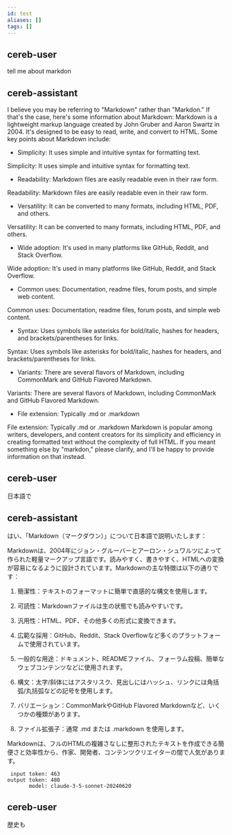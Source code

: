 ```yaml
---
id: test
aliases: []
tags: []
---
```


cereb-user
---
tell me about markdon

cereb-assistant
---
I believe you may be referring to "Markdown" rather than "Markdon." If that's the case, here's some information about Markdown:
Markdown is a lightweight markup language created by John Gruber and Aaron Swartz in 2004. It's designed to be easy to read, write, and convert to HTML. Some key points about Markdown include:
- Simplicity: It uses simple and intuitive syntax for formatting text.

Simplicity: It uses simple and intuitive syntax for formatting text.
- Readability: Markdown files are easily readable even in their raw form.

Readability: Markdown files are easily readable even in their raw form.
- Versatility: It can be converted to many formats, including HTML, PDF, and others.

Versatility: It can be converted to many formats, including HTML, PDF, and others.
- Wide adoption: It's used in many platforms like GitHub, Reddit, and Stack Overflow.

Wide adoption: It's used in many platforms like GitHub, Reddit, and Stack Overflow.
- Common uses: Documentation, readme files, forum posts, and simple web content.

Common uses: Documentation, readme files, forum posts, and simple web content.
- Syntax: Uses symbols like asterisks for bold/italic, hashes for headers, and brackets/parentheses for links.

Syntax: Uses symbols like asterisks for bold/italic, hashes for headers, and brackets/parentheses for links.
- Variants: There are several flavors of Markdown, including CommonMark and GitHub Flavored Markdown.

Variants: There are several flavors of Markdown, including CommonMark and GitHub Flavored Markdown.
- File extension: Typically .md or .markdown

File extension: Typically .md or .markdown
Markdown is popular among writers, developers, and content creators for its simplicity and efficiency in creating formatted text without the complexity of full HTML.
If you meant something else by "markdon," please clarify, and I'll be happy to provide information on that instead.

cereb-user
---
日本語で

cereb-assistant
---
はい、「Markdown（マークダウン）」について日本語で説明いたします：

Markdownは、2004年にジョン・グルーバーとアーロン・シュワルツによって作られた軽量マークアップ言語です。読みやすく、書きやすく、HTMLへの変換が容易になるように設計されています。Markdownの主な特徴は以下の通りです：

1. 簡潔性：テキストのフォーマットに簡単で直感的な構文を使用します。

2. 可読性：Markdownファイルは生の状態でも読みやすいです。

3. 汎用性：HTML、PDF、その他多くの形式に変換できます。

4. 広範な採用：GitHub、Reddit、Stack Overflowなど多くのプラットフォームで使用されています。

5. 一般的な用途：ドキュメント、READMEファイル、フォーラム投稿、簡単なウェブコンテンツなどに使用されます。

6. 構文：太字/斜体にはアスタリスク、見出しにはハッシュ、リンクには角括弧/丸括弧などの記号を使用します。

7. バリエーション：CommonMarkやGitHub Flavored Markdownなど、いくつかの種類があります。

8. ファイル拡張子：通常 .md または .markdown を使用します。

Markdownは、フルのHTMLの複雑さなしに整形されたテキストを作成できる簡便さと効率性から、作家、開発者、コンテンツクリエイターの間で人気があります。
```cereb-meta
 input token: 463
output token: 480
       model: claude-3-5-sonnet-20240620
```


cereb-user
---
歴史も

